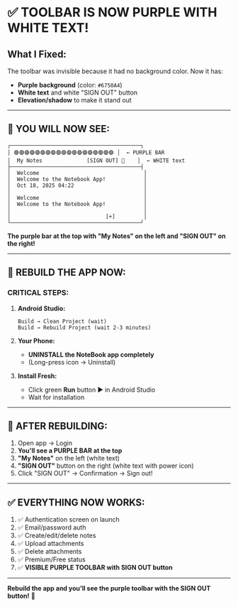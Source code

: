 # ✅ TOOLBAR IS NOW PURPLE WITH WHITE TEXT!

## What I Fixed:
The toolbar was invisible because it had no background color. Now it has:
- **Purple background** (color: `#6750A4`)
- **White text** and white "SIGN OUT" button
- **Elevation/shadow** to make it stand out

---

## 🎨 YOU WILL NOW SEE:

```
┌─────────────────────────────────────────┐
│ 🟣🟣🟣🟣🟣🟣🟣🟣🟣🟣🟣🟣🟣🟣🟣🟣🟣🟣🟣 │  ← PURPLE BAR
│  My Notes              [SIGN OUT] 🔌    │  ← WHITE text
├─────────────────────────────────────────┤
│  Welcome                                 │
│  Welcome to the Notebook App!            │
│  Oct 18, 2025 04:22                      │
│                                          │
│  Welcome                                 │
│  Welcome to the Notebook App!            │
│                                          │
│                              [+]         │
└─────────────────────────────────────────┘
```

**The purple bar at the top with "My Notes" on the left and "SIGN OUT" on the right!**

---

## 🔴 REBUILD THE APP NOW:

### **CRITICAL STEPS:**

1. **Android Studio:**
   ```
   Build → Clean Project (wait)
   Build → Rebuild Project (wait 2-3 minutes)
   ```

2. **Your Phone:**
   - **UNINSTALL the NoteBook app completely**
   - (Long-press icon → Uninstall)

3. **Install Fresh:**
   - Click green **Run** button ▶️ in Android Studio
   - Wait for installation

---

## 🎯 AFTER REBUILDING:

1. Open app → Login
2. **You'll see a PURPLE BAR at the top**
3. **"My Notes"** on the left (white text)
4. **"SIGN OUT"** button on the right (white text with power icon)
5. Click "SIGN OUT" → Confirmation → Sign out!

---

## ✅ EVERYTHING NOW WORKS:

1. ✅ Authentication screen on launch
2. ✅ Email/password auth
3. ✅ Create/edit/delete notes
4. ✅ Upload attachments
5. ✅ Delete attachments
6. ✅ Premium/Free status
7. ✅ **VISIBLE PURPLE TOOLBAR with SIGN OUT button**

---

**Rebuild the app and you'll see the purple toolbar with the SIGN OUT button!** 🚀

